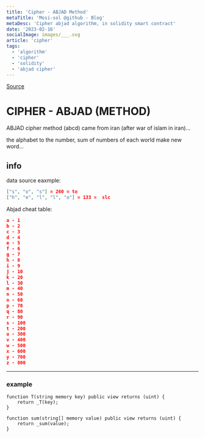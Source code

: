 ```yaml
---
title: 'Cipher - ABJAD Method'
metaTitle: 'Mosi-sol @github - Blog'
metaDesc: 'Cipher abjad algorithm, in solidity smart contract'
date: '2023-02-16'
socialImage: images/___.svg
article: 'cipher'
tags:
  - 'algorithm'
  - 'cipher'
  - 'solidity'
  - 'abjad cipher'
---
```


[Source](https://github.com/mosi-sol/live-contracts-s4/blob/main/22-%20Abjad%20Cipher/Abjad.sol)

# CIPHER - ABJAD (METHOD)
ABJAD cipher method (abcd) came from iran (after war of islam in iran)...

the alphabet to the number, sum of numbers of each world make new word...

## info
data source eaxmple:
```json
["s", "o", "s"] = 260 = to
["h", "e", "l", "l", "o"] = 133 =  slc
```

Abjad cheat table:
```json
a - 1
b - 2
c - 3
d - 4
e - 5
f - 6
g - 7
h - 8
i - 9
j - 10
k - 20
l - 30
m - 40
n - 50
o - 60
p - 70
q - 80
r - 90
s - 100
t - 200
u - 300
v - 400
w - 500
x - 600
y - 700
z - 800
```

---

### example
```solidity
function T(string memory key) public view returns (uint) {
	return _T(key);
}

function sum(string[] memory value) public view returns (uint) {
	return _sum(value);
}
```
